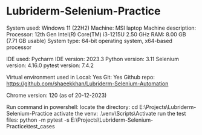 # Lubriderm-Selenium-Practice

System used: Windows 11 (22H2) 
Machine: MSI laptop 
Machine description: Processor: 12th Gen Intel(R) Core(TM) i3-1215U 2.50 GHz RAM: 8.00 GB (7.71 GB usable) System type: 64-bit operating system, x64-based processor

IDE used: Pycharm IDE version: 2023.3 Python version: 3.11 Selenium version: 4.16.0 pytest version: 7.4.2

Virtual environment used in Local: Yes Git: Yes Github repo: https://github.com/shaeekkhan/Lubriderm-Selenium-Automation

Chrome version: 120 (as of 20-12-2023)

Run command in powershell: 
locate the directory: cd E:\Projects\Lubriderm-Selenium-Practice 
    activate the venv: .\venv\Scripts\Activate 
run the test files: python -m pytest -s E:\Projects\Lubriderm-Selenium-Practice\test_cases